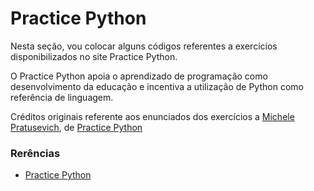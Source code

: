 # Practice Python

Nesta seção, vou colocar alguns códigos referentes a exercícios disponibilizados 
no site Practice Python.

O Practice Python apoia o aprendizado de programação como desenvolvimento da 
educação e incentiva a utilização de Python como referência de linguagem.

Créditos originais referente aos enunciados dos exercícios a [Michele Pratusevich][3], de [Practice Python][2]

### Rerências

- [Practice Python][1]

[1]: http://www.practicepython.org/exercises/
[2]: http://www.practicepython.org
[3]: http://www.practicepython.org/about/
